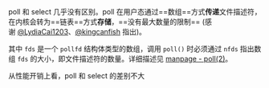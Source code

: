 poll 和 select 几乎没有区别。poll 在用户态通过==数组==方式**传递**文件描述符，在内核会转为==链表==方式**存储**，==没有最大数量的限制== (感谢 [@LydiaCai1203](https://github.com/LydiaCai1203)、[@kingcanfish](https://github.com/kingcanfish) 指出)。

其中 `fds` 是一个 `pollfd` 结构体类型的数组，调用 `poll()` 时必须通过 `nfds` 指出数组 `fds` 的大小，即文件描述符的数量。详细描述见 [manpage - poll(2)](https://man7.org/linux/man-pages/man2/poll.2.html)。

从性能开销上看，poll 和 select 的差别不大